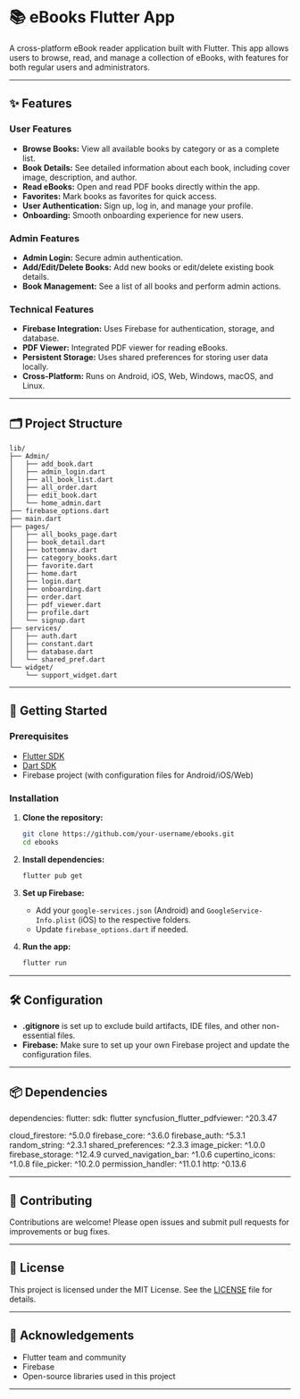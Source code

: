 

# 📚 eBooks Flutter App

A cross-platform eBook reader application built with Flutter. This app allows users to browse, read, and manage a collection of eBooks, with features for both regular users and administrators.

---

## ✨ Features

### User Features
- **Browse Books:** View all available books by category or as a complete list.
- **Book Details:** See detailed information about each book, including cover image, description, and author.
- **Read eBooks:** Open and read PDF books directly within the app.
- **Favorites:** Mark books as favorites for quick access.
- **User Authentication:** Sign up, log in, and manage your profile.
- **Onboarding:** Smooth onboarding experience for new users.

### Admin Features
- **Admin Login:** Secure admin authentication.
- **Add/Edit/Delete Books:** Add new books or edit/delete existing book details.
- **Book Management:** See a list of all books and perform admin actions.

### Technical Features
- **Firebase Integration:** Uses Firebase for authentication, storage, and database.
- **PDF Viewer:** Integrated PDF viewer for reading eBooks.
- **Persistent Storage:** Uses shared preferences for storing user data locally.
- **Cross-Platform:** Runs on Android, iOS, Web, Windows, macOS, and Linux.

---

## 🗂️ Project Structure

```
lib/
├── Admin/
│   ├── add_book.dart
│   ├── admin_login.dart
│   ├── all_book_list.dart
│   ├── all_order.dart
│   ├── edit_book.dart
│   └── home_admin.dart
├── firebase_options.dart
├── main.dart
├── pages/
│   ├── all_books_page.dart
│   ├── book_detail.dart
│   ├── bottomnav.dart
│   ├── category_books.dart
│   ├── favorite.dart
│   ├── home.dart
│   ├── login.dart
│   ├── onboarding.dart
│   ├── order.dart
│   ├── pdf_viewer.dart
│   ├── profile.dart
│   └── signup.dart
├── services/
│   ├── auth.dart
│   ├── constant.dart
│   ├── database.dart
│   └── shared_pref.dart
└── widget/
    └── support_widget.dart
```

---

## 🚀 Getting Started

### Prerequisites

- [Flutter SDK](https://flutter.dev/docs/get-started/install)
- [Dart SDK](https://dart.dev/get-dart)
- Firebase project (with configuration files for Android/iOS/Web)

### Installation

1. **Clone the repository:**
   ```sh
   git clone https://github.com/your-username/ebooks.git
   cd ebooks
   ```

2. **Install dependencies:**
   ```sh
   flutter pub get
   ```

3. **Set up Firebase:**
   - Add your `google-services.json` (Android) and `GoogleService-Info.plist` (iOS) to the respective folders.
   - Update `firebase_options.dart` if needed.

4. **Run the app:**
   ```sh
   flutter run
   ```

---

## 🛠️ Configuration

- **.gitignore** is set up to exclude build artifacts, IDE files, and other non-essential files.
- **Firebase:** Make sure to set up your own Firebase project and update the configuration files.

---

## 📦 Dependencies

dependencies:
  flutter:
    sdk: flutter
  syncfusion_flutter_pdfviewer: ^20.3.47

  cloud_firestore: ^5.0.0
  firebase_core: ^3.6.0
  firebase_auth: ^5.3.1
  random_string: ^2.3.1
  shared_preferences: ^2.3.3
  image_picker: ^1.0.0
  firebase_storage: ^12.4.9
  curved_navigation_bar: ^1.0.6
  cupertino_icons: ^1.0.8
  file_picker: ^10.2.0
  permission_handler: ^11.0.1
  http: ^0.13.6


---

## 🤝 Contributing

Contributions are welcome! Please open issues and submit pull requests for improvements or bug fixes.

---

## 📄 License

This project is licensed under the MIT License. See the [LICENSE](LICENSE) file for details.

---

## 🙏 Acknowledgements

- Flutter team and community
- Firebase
- Open-source libraries used in this project

---



